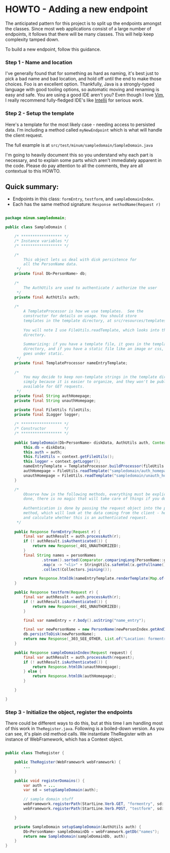 HOWTO - Adding a new endpoint
=============================

The anticipated pattern for this project is to split up the endpoints amongst the
classes.  Since most web applications consist of a large number of endpoints, it
follows that there will be many classes.  This will help keep complexity tamped
down.

To build a new endpoint, follow this guidance.

### Step 1 - Name and location

I've generally found that for something as hard as naming, it's best just to 
pick a bad name and bad location, and hold off until the end to make those 
choices.  Foo is an excellent option.  Thankfully, Java is a 
strongly-typed language with good tooling options, so automatic moving and renaming is 
easy and safe.  You are using a good IDE aren't you? Even though I love 
[Vim](https://www.vim.org/), I really recommend fully-fledged IDE's like [Intellij](https://www.jetbrains.com/idea/) for 
serious work. 

### Step 2 - Setup the template

Here's a template for the most likely case - needing access to persisted data. I'm
including a method called `myNewEndpoint` which is what will handle the client request.

The full example is at `src/test/minum/sampledomain/SampleDomain.java`

I'm going to heavily document this so you understand why each part is necessary, and
to explain some parts which aren't immediately apparent in the code. Please do pay
attention to all the comments, they are all contextual to this HOWTO.

Quick summary:
--------------

* Endpoints in this class: `formEntry`, `testform`, and `sampleDomainIndex`.
* Each has the same method signature: `Response methodName(Request r)`

```java

package minum.sampledomain;

public class SampleDomain {

    /* ****************** */
    /* Instance variables */
    /* ****************** */

    /*
        This object lets us deal with disk persistence for
        all the PersonName data. 
     */
    private final Db<PersonName> db;
    
    /*
        The AuthUtils are used to authenticate / authorize the user
     */
    private final AuthUtils auth;
    
    /*
        A TemplateProcessor is how we use templates.  See the
        constructor for details on usage. You should store
        templates in the template directory, at src/resources/templates
        
        You will note I use FileUtils.readTemplate, which looks into that
        directory.
        
        Summarizing: if you have a template file, it goes in the template
        directory, and if you have a static file like an image or css, that
        goes under static.
     */
    private final TemplateProcessor nameEntryTemplate;
    
    /*
        You may decide to keep non-template strings in the template directory,
        simply because it is easier to organize, and they won't be publicly 
        available for GET requests.
     */
    private final String authHomepage;
    private final String unauthHomepage;

    private final FileUtils fileUtils;
    private final ILogger logger;
    
    /* ****************** */
    /* Constructor        */
    /* ****************** */
    
    public SampleDomain(Db<PersonName> diskData, AuthUtils auth, Context context) {
        this.db = diskData;
        this.auth = auth;
        this.fileUtils = context.getFileUtils();
        this.logger = context.getLogger();
        nameEntryTemplate = TemplateProcessor.buildProcessor(fileUtils.readTemplate("sampledomain/name_entry.html"));
        authHomepage = FileUtils.readTemplate("sampledomain/auth_homepage.html");
        unauthHomepage = FileUtils.readTemplate("sampledomain/unauth_homepage.html");
    }

    /*
        Observe how in the following methods, everything must be explicitly
        done, there is no magic that will take care of things if you don't.    
        
        Authentication is done by passing the request object into the processAuth
        method, which will look at the data coming from the client - headers, mainly - 
        and calculate whether this is an authenticated request.
     */
    
    public Response formEntry(Request r) {
        final var authResult = auth.processAuth(r);
        if (! authResult.isAuthenticated()) {
            return new Response(_401_UNAUTHORIZED);
        }
        final String names = personNames
                .stream().sorted(Comparator.comparingLong(PersonName::getIndex))
                .map(x -> "<li>" + StringUtils.safeHtml(x.getFullname()) + "</li>\n")
                .collect(Collectors.joining());

        return Response.htmlOk(nameEntryTemplate.renderTemplate(Map.of("names", names)));
    }

    public Response testform(Request r) {
        final var authResult = auth.processAuth(r);
        if (! authResult.isAuthenticated()) {
            return new Response(_401_UNAUTHORIZED);
        }

        final var nameEntry = r.body().asString("name_entry");

        final var newPersonName = new PersonName(newPersonIndex.getAndIncrement(), nameEntry);
        db.persistToDisk(newPersonName);
        return new Response(_303_SEE_OTHER, List.of("Location: formentry"));
    }

    public Response sampleDomainIndex(Request request) {
        final var authResult = auth.processAuth(request);
        if (! authResult.isAuthenticated()) {
            return Response.htmlOk(unauthHomepage);
        } else {
            return Response.htmlOk(authHomepage);
        }

    }

}


```


### Step 3 - Initialize the object, register the endpoints

There could be different ways to do this, but at this time I am handling most
of this work in `TheRegister.java`.  Following is a boiled-down version.  As
you can see, it's plain old method calls.  We instantiate TheRegister with an
instance of WebFramework, which has a Context object.

```java

public class TheRegister {

    public TheRegister(WebFramework webFramework) {
        ...
    }

    public void registerDomains() {
        var auth = ...
        var sd = setupSampleDomain(auth);

        // sample domain stuff
        webFramework.registerPath(StartLine.Verb.GET, "formentry", sd::formEntry);
        webFramework.registerPath(StartLine.Verb.POST, "testform", sd::testform);

    }

    private SampleDomain setupSampleDomain(AuthUtils auth) {
        Db<PersonName> sampleDomainDb = webFramework.getDb("names");
        return new SampleDomain(sampleDomainDb, auth);
    }
}


```